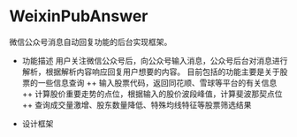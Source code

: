 # WeixinPubAnswer
微信公众号消息自动回复功能的后台实现框架。

* 功能描述
用户关注微信公众号后，向公众号输入消息，公众号后台对消息进行解析，根据解析内容响应回复用户想要的内容。
目前包括的功能主要是关于股票的一些信息查询
++ 输入股票代码，返回同花顺、雪球等平台的有关信息
++ 计算股价重要走势的点位，根据输入的股价波段峰值，计算斐波那契点位
++ 查询成交量激增、股东数量降低、特殊均线特征等股票筛选结果

* 设计框架
